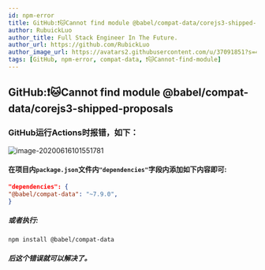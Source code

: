 ```yaml
---
id: npm-error
title: GitHub:❗🐱Cannot find module @babel/compat-data/corejs3-shipped-proposals
author: RubuickLuo
author_title: Full Stack Engineer In The Future.
author_url: https://github.com/RubickLuo
author_image_url: https://avatars2.githubusercontent.com/u/37091851?s=460&u=e40dc2d7c599eb8e32d86dad3a9a20c388f30b3b&v=4
tags: [GitHub, npm-error, compat-data, ❗🐱Cannot-find-module]
---
```

## GitHub:❗🐱Cannot find module @babel/compat-data/corejs3-shipped-proposals

### GitHub运行Actions时报错，如下：

![image-20200616101551781](https://s1.ax1x.com/2020/06/16/NiavXn.png)

<!-- truncate -->

#### 在项目内`package.json`文件内``"dependencies"``字段内添加如下内容即可:

```json
"dependencies": {
"@babel/compat-data": "~7.9.0",
}

```

  ##### 或者执行:
  ```
  npm install @babel/compat-data  
  ```
  ##### 后这个错误就可以解决了。





